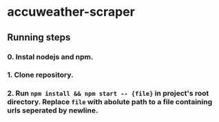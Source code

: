 # accuweather-scraper
## Running steps
### 0. Instal nodejs and npm.
### 1. Clone repository.
### 2. Run ``npm install && npm start -- {file}`` in project's root directory. Replace ``file`` with abolute path to a file containing urls seperated by newline.
